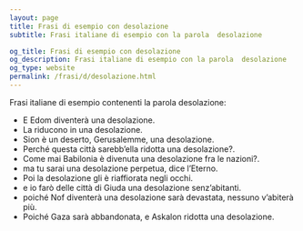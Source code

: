 ```yaml
---
layout: page
title: Frasi di esempio con desolazione 
subtitle: Frasi italiane di esempio con la parola  desolazione

og_title: Frasi di esempio con desolazione 
og_description: Frasi italiane di esempio con la parola  desolazione
og_type: website
permalink: /frasi/d/desolazione.html
---
```


Frasi italiane di esempio contenenti la parola desolazione:


- E Edom diventerà una desolazione.
- La riducono in una desolazione.
- Sion è un deserto, Gerusalemme, una desolazione.
- Perché questa città sarebb’ella ridotta una desolazione?.
- Come mai Babilonia è divenuta una desolazione fra le nazioni?.
- ma tu sarai una desolazione perpetua, dice l’Eterno.
- Poi la desolazione gli è riaffiorata negli occhi.
- e io farò delle città di Giuda una desolazione senz’abitanti.
- poiché Nof diventerà una desolazione sarà devastata, nessuno v’abiterà più.
- Poiché Gaza sarà abbandonata, e Askalon ridotta una desolazione.

